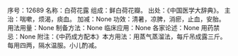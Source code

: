 序号：12689
名称：白荷花露
组成：鲜白荷花瓣。
出处：《中国医学大辞典》。
主治：喘嗽，烦渴，痰血。
加减：None
功效：清暑，凉脾，消瘀，止血，安胎。
用法用量：None
制备方法：None
临床应用：None
各家论述：None
用药禁忌：None
附注：《中药成方配本》本方用法：用蒸气蒸溜法，每斤吊成露三斤。每用四两，隔水温服。小儿酌减。
